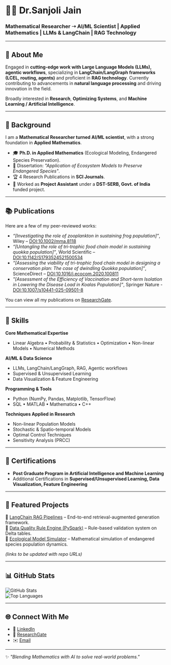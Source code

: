 # 👩‍💻 Dr.Sanjoli Jain  

### Mathematical Researcher ➝ AI/ML Scientist | Applied Mathematics | LLMs & LangChain | RAG Technology  

---

## 🚀 About Me  
Engaged in **cutting-edge work with Large Language Models (LLMs), agentic workflows**, specializing in **LangChain/LangGraph frameworks (LCEL, routing, agents)** and proficient in **RAG technology**. Currently contributing to advancements in **natural language processing** and driving innovation in the field.  

Broadly interested in **Research**, **Optimizing Systems**, and **Machine Learning / Artificial Intelligence**. 

---

## 🧠 Background  
I am a **Mathematical Researcher turned AI/ML scientist**, with a strong foundation in **Applied Mathematics**.  
- 🎓 **Ph.D. in Applied Mathematics** (Ecological Modeling, Endangered Species Preservation).  
- 📘 Dissertation: *"Application of Ecosystem Models to Preserve Endangered Species"*.  
- 🏆 4 Research Publications in **SCI Journals**.  
- 💼 Worked as **Project Assistant** under a **DST-SERB, Govt. of India** funded project.  

---

## 📚 Publications  
Here are a few of my peer-reviewed works:  

- *“[Investigating the role of zooplankton in sustaining frog population]”*, Wiley – [DOI:10.1002/mma.8118](https://onlinelibrary.wiley.com/doi/abs/10.1002/mma.8118)  
- *“[Untangling the role of tri-trophic food chain model in sustaining quokka population]”*, World Scientific – [DOI:10.1142/S1793524521500534](https://www.worldscientific.com/doi/abs/10.1142/S1793524521500534)  
- *“[Assessing the viability of tri-trophic food chain model in designing a conservation plan: The case of dwindling Quokka population]”*, ScienceDirect – [DOI:10.1016/j.ecocom.2020.100811](https://doi.org/10.1016/j.ecocom.2020.100811)
- *"[Assessment of the Efficiency of Vaccination and Short-term Isolation in Lowering the Disease Load in Koalas Population]"*, Springer Nature - [DOI:10.1007/s10441-025-09501-8](https://link.springer.com/article/10.1007/s10441-025-09501-8)

You can view all my publications on [ResearchGate](https://www.researchgate.net/profile/Sanjoli-Jain/research).  

---

## 🔑 Skills  

**Core Mathematical Expertise**  
- Linear Algebra • Probability & Statistics • Optimization • Non-linear Models • Numerical Methods  

**AI/ML & Data Science** 
- LLMs, LangChain/LangGraph, RAG, Agentic workflows 
- Supervised & Unsupervised Learning  
- Data Visualization & Feature Engineering  
 

**Programming & Tools**  
- Python (NumPy, Pandas, Matplotlib, TensorFlow)  
- SQL • MATLAB • Mathematica • C++  

**Techniques Applied in Research**  
- Non-linear Population Models  
- Stochastic & Spatio-temporal Models  
- Optimal Control Techniques  
- Sensitivity Analysis (PRCC)  

---

## 📜 Certifications  
- **Post Graduate Program in Artificial Intelligence and Machine Learning**  
- Additional Certifications in **Supervised/Unsupervised Learning, Data Visualization, Feature Engineering**  

---

## 📂 Featured Projects  
🔹 [LangChain RAG Pipelines](#) – End-to-end retrieval-augmented generation framework.  
🔹 [Data Quality Rule Engine (PySpark)](#) – Rule-based validation system on Delta tables.  
🔹 [Ecological Model Simulator](#) – Mathematical simulation of endangered species population dynamics.  

*(links to be updated with repo URLs)*  

---

## 📊 GitHub Stats  

![GitHub Stats](https://github-readme-stats.vercel.app/api?username=YOUR_USERNAME&show_icons=true&theme=radical)  
![Top Languages](https://github-readme-stats.vercel.app/api/top-langs/?username=YOUR_USERNAME&layout=compact&theme=radical)  

---

## 🌐 Connect With Me  
- 💼 [LinkedIn](https://www.linkedin.com/in/dr-sanjoli-jain-phd-8b7643a8/)  
- 📝 [ResearchGate](https://www.researchgate.net/profile/Sanjoli-Jain/research)  
- ✉️ [Email](sanjolijain72@gmail.com)  

---

✨ *"Blending Mathematics with AI to solve real-world problems."*  
